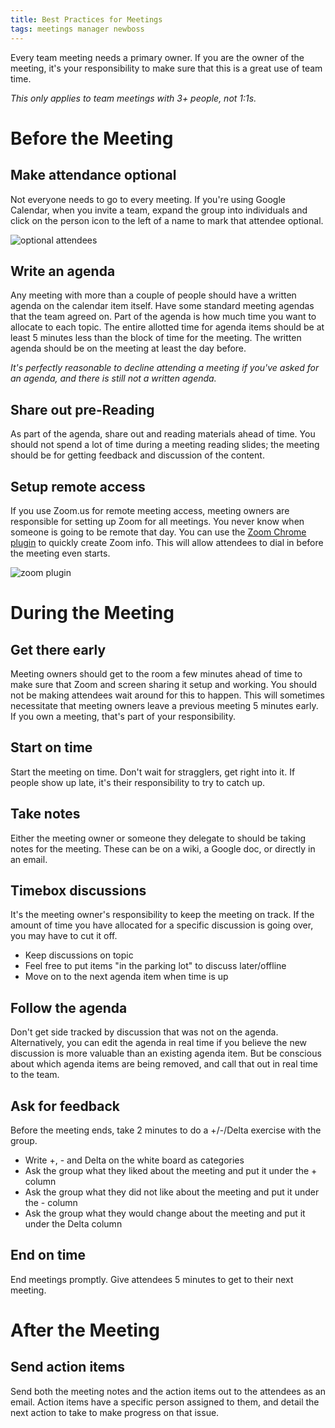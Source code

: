 ```yaml
---
title: Best Practices for Meetings
tags: meetings manager newboss
---
```


Every team meeting needs a primary owner. If you are the owner of the meeting,
it's your responsibility to make sure that this is a great use of team time.

*This only applies to team meetings with 3+ people, not 1:1s.*

# Before the Meeting

## Make attendance optional

Not everyone needs to go to every meeting. If you're using Google Calendar,
when you invite a team, expand the group into individuals and click on the
person icon to the left of a name to mark that attendee optional.

![optional attendees](/blog/images/meetings_optional.png)

## Write an agenda

Any meeting with more than a couple of people should have a written agenda on
the calendar item itself. Have some standard meeting agendas that
the team agreed on. Part of the agenda is how much time you want to allocate
to each topic. The entire allotted time for agenda items should be at least
5 minutes less than the block of time for the meeting. The written agenda
should be on the meeting at least the day before.

*It's perfectly reasonable to decline attending a meeting if you've asked for
an agenda, and there is still not a written agenda.*

## Share out pre-Reading

As part of the agenda, share out and reading materials ahead of time.
You should not spend a lot of time during a meeting reading slides; the meeting
should be for getting feedback and discussion of the content.

## Setup remote access

If you use Zoom.us for remote meeting access, meeting owners are responsible
for setting up Zoom for all meetings. You never know when someone is going to
be remote that day. You can use the [Zoom Chrome plugin](https://chrome.google.com/webstore/detail/zoom-scheduler/kgjfgplpablkjnlkjmjdecgdpfankdle?hl=en)
to quickly create Zoom info. This will allow attendees to dial in before the
meeting even starts.

![zoom plugin](/blog/images/meetings_zoom.png)

# During the Meeting

## Get there early

Meeting owners should get to the room a few minutes ahead of time to make
sure that Zoom and screen sharing it setup and working. You should not be
making attendees wait around for this to happen. This will sometimes
necessitate that meeting owners leave a previous meeting 5 minutes early. If
you own a meeting, that's part of your responsibility.

## Start on time

Start the meeting on time. Don't wait for stragglers, get right into it. If
people show up late, it's their responsibility to try to catch up.

## Take notes

Either the meeting owner or someone they delegate to should be taking notes
for the meeting. These can be on a wiki, a Google doc, or directly in an email.

## Timebox discussions

It's the meeting owner's responsibility to keep the meeting on track. If the
amount of time you have allocated for a specific discussion is going over, you
may have to cut it off.

- Keep discussions on topic
- Feel free to put items "in the parking lot" to discuss later/offline
- Move on to the next agenda item when time is up

## Follow the agenda

Don't get side tracked by discussion that was not on the agenda.
Alternatively, you can edit the agenda in real time if you believe the new
discussion is more valuable than an existing agenda item. But be conscious
about which agenda items are being removed, and call that out in real time to the team.

## Ask for feedback

Before the meeting ends, take 2 minutes to do a +/-/Delta exercise with the
group.

- Write +, - and Delta on the white board as categories
- Ask the group what they liked about the meeting and put it under the + column
- Ask the group what they did not like about the meeting and put it under the - column
- Ask the group what they would change about the meeting and put it under the Delta column

## End on time

End meetings promptly. Give attendees 5 minutes to get to their next meeting.

# After the Meeting

## Send action items

Send both the meeting notes and the action items out to the attendees as an
email. Action items have a specific person assigned to them, and detail the
next action to take to make progress on that issue.
